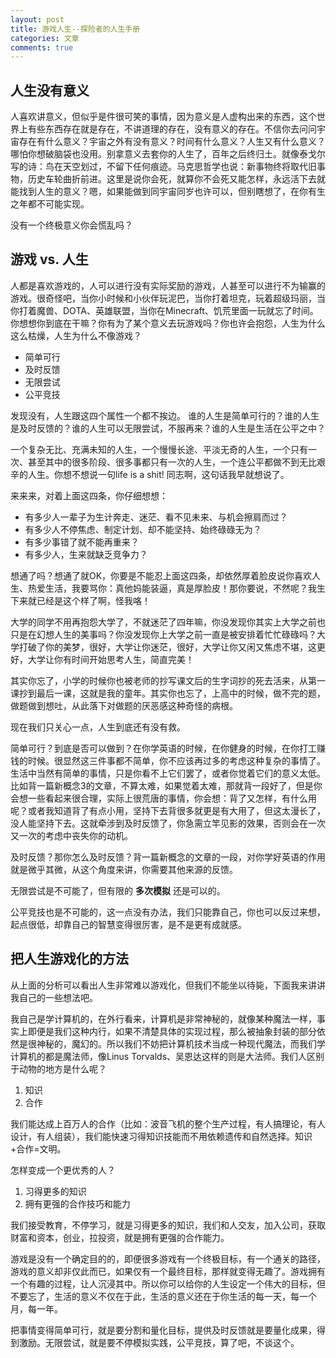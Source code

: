 ```yaml
---
layout: post
title: 游戏人生--探险者的人生手册
categories: 文章
comments: true
---
```


## 人生没有意义

人喜欢讲意义，但似乎是件很可笑的事情，因为意义是人虚构出来的东西，这个世界上有些东西存在就是存在，不讲道理的存在，没有意义的存在。不信你去问问宇宙存在有什么意义？宇宙之外有没有意义？时间有什么意义？人生又有什么意义？哪怕你想破脑袋也没用。别拿意义去套你的人生了，百年之后终归土。就像泰戈尔写的诗：鸟在天空划过，不留下任何痕迹。马克思哲学也说：新事物终将取代旧事物，历史车轮曲折前进。这里是说你会死，就算你不会死又能怎样，永远活下去就能找到人生的意义？嗯，如果能做到同宇宙同岁也许可以，但别瞎想了，在你有生之年都不可能实现。

没有一个终极意义你会慌乱吗？

## 游戏 vs. 人生

人都是喜欢游戏的，人可以进行没有实际奖励的游戏，人甚至可以进行不为输赢的游戏。很奇怪吧，当你小时候和小伙伴玩泥巴，当你打着坦克，玩着超级玛丽，当你打着魔兽、DOTA、英雄联盟，当你在Minecraft、饥荒里面一玩就忘了时间。你想想你到底在干嘛？你有为了某个意义去玩游戏吗？你也许会抱怨，人生为什么这么枯燥，人生为什么不像游戏？

- 简单可行
- 及时反馈
- 无限尝试
- 公平竞技

发现没有，人生跟这四个属性一个都不挨边。 谁的人生是简单可行的？谁的人生是及时反馈的？谁的人生可以无限尝试，不服再来？谁的人生是生活在公平之中？

一个复杂无比、充满未知的人生，一个慢慢长途、平淡无奇的人生，一个只有一次、甚至其中的很多阶段、很多事都只有一次的人生，一个连公平都做不到无比艰辛的人生。你想不想说一句life is a shit! 同志啊，这句话我早就想说了。

来来来，对着上面这四条，你仔细想想：

- 有多少人一辈子为生计奔走、迷茫、看不见未来、与机会擦肩而过？
- 有多少人不停焦虑、制定计划、却不能坚持、始终碌碌无为？
- 有多少事错了就不能再重来？
- 有多少人，生来就缺乏竞争力？

想通了吗？想通了就OK，你要是不能忍上面这四条，却依然厚着脸皮说你喜欢人生、热爱生活，我要骂你：真他妈能装逼，真是厚脸皮！那你要说，不然呢？我生下来就已经是这个样了啊，怪我咯！

大学的同学不用再抱怨大学了，不就迷茫了四年嘛，你没发现你其实上大学之前也只是在幻想人生的美事吗？你没发现你上大学之前一直是被安排着忙忙碌碌吗？大学打破了你的美梦，很好，大学让你迷茫，很好，大学让你又闲又焦虑不堪，这更好，大学让你有时间开始思考人生，简直完美！

其实你忘了，小学的时候你也被老师的抄写课文后的生字词抄的死去活来，从第一课抄到最后一课，这就是我的童年。其实你也忘了，上高中的时候，做不完的题，做题做到想吐，从此落下对做题的厌恶感这种奇怪的病根。

现在我们只关心一点，人生到底还有没有救。

简单可行？到底是否可以做到？在你学英语的时候，在你健身的时候，在你打工赚钱的时候。很显然这三件事都不简单，你不应该再过多的考虑这种复杂的事情了。生活中当然有简单的事情，只是你看不上它们罢了，或者你觉着它们的意义太低。比如背一篇新概念3的文章，不算太难，如果觉着太难，那就背一段好了，但是你会想一些看起来很合理，实际上很荒唐的事情，你会想：背了又怎样，有什么用呢？或者我知道背了有点小用，坚持下去背很多就更是有大用了，但这太漫长了，没人能坚持下去。这就牵涉到及时反馈了，你急需立竿见影的效果，否则会在一次又一次的考虑中丧失你的动机。

及时反馈？那你怎么及时反馈？背一篇新概念的文章的一段，对你学好英语的作用就是微乎其微，从这个角度来讲，你需要其他来源的反馈。

无限尝试是不可能了，但有限的 **多次模拟** 还是可以的。

公平竞技也是不可能的，这一点没有办法，我们只能靠自己，你也可以反过来想，起点很低，却靠自己的智慧变得很厉害，是不是更有成就感。

## 把人生游戏化的方法

从上面的分析可以看出人生非常难以游戏化，但我们不能坐以待毙，下面我来讲讲我自己的一些想法吧。

我自己是学计算机的，在外行看来，计算机是非常神秘的，就像某种魔法一样，事实上即便是我们这种内行，如果不清楚具体的实现过程，那么被抽象封装的部分依然是很神秘的，魔幻的。所以我们不妨把计算机技术当成一种现代魔法，而我们学计算机的都是魔法师，像Linus Torvalds、吴恩达这样的则是大法师。我们人区别于动物的地方是什么呢？

1. 知识
2. 合作

我们能达成上百万人的合作（比如：波音飞机的整个生产过程，有人搞理论，有人设计，有人组装），我们能快速习得知识技能而不用依赖遗传和自然选择。知识+合作=文明。

怎样变成一个更优秀的人？

1. 习得更多的知识
2. 拥有更强的合作技巧和能力

我们接受教育，不停学习，就是习得更多的知识，我们和人交友，加入公司，获取财富和资本，创业，拉投资，就是拥有更强的合作能力。

游戏是没有一个确定目的的，即便很多游戏有一个终极目标，有一个通关的路径，游戏的意义却非仅此而已，如果仅有一个最终目标，那样就变得无趣了。游戏拥有一个有趣的过程，让人沉浸其中。所以你可以给你的人生设定一个伟大的目标，但不要忘了，生活的意义不仅在于此，生活的意义还在于你生活的每一天，每一个月，每一年。

把事情变得简单可行，就是要分割和量化目标，提供及时反馈就是要量化成果，得到激励。无限尝试，就是要不停模拟实践，公平竞技，算了吧，不谈这个。

